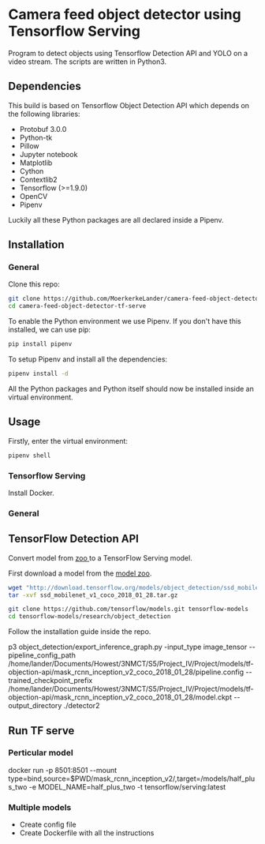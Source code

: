# Camera feed object detector using Tensorflow Serving

Program to detect objects using Tensorflow Detection API and YOLO on a video stream. The scripts are written in Python3.

## Dependencies

This build is based on Tensorflow Object Detection API which depends on the following libraries:

*   Protobuf 3.0.0
*   Python-tk
*   Pillow
*   Jupyter notebook
*   Matplotlib
*   Cython
*   Contextlib2
*   Tensorflow (>=1.9.0)
*   OpenCV
*   Pipenv

Luckily all these Python packages are all declared inside a Pipenv.

## Installation

### General

Clone this repo:

```bash
git clone https://github.com/MoerkerkeLander/camera-feed-object-detector-tf-serve.git
cd camera-feed-object-detector-tf-serve
```

To enable the Python environment we use Pipenv. If you don't have this installed, we can use pip:

```bash
pip install pipenv
```

To setup Pipenv and install all the dependencies:

```bash
pipenv install -d
```

All the Python packages and Python itself should now be installed inside an virtual environment.


## Usage

Firstly, enter the virtual environment:

```bash
pipenv shell
```

### Tensorflow Serving

Install Docker.



### General

## TensorFlow Detection API

Convert model from [ zoo ](https://github.com/tensorflow/models/blob/master/research/object_detection/g3doc/detection_model_zoo.md) to a TensorFlow Serving model.

First download a model from the [model zoo](https://github.com/tensorflow/models/blob/master/research/object_detection/g3doc/detection_model_zoo.md).

```bash
wget "http://download.tensorflow.org/models/object_detection/ssd_mobilenet_v1_coco_2018_01_28.tar.gz"
tar -xvf ssd_mobilenet_v1_coco_2018_01_28.tar.gz
```

```bash
git clone https://github.com/tensorflow/models.git tensorflow-models
cd tensorflow-models/research/object_detection
```

Follow the installation guide inside the repo.

p3 object_detection/export_inference_graph.py -input_type image_tensor --pipeline_config_path /home/lander/Documents/Howest/3NMCT/S5/Project_IV/Project/models/tf-objection-api/mask_rcnn_inception_v2_coco_2018_01_28/pipeline.config --trained_checkpoint_prefix /home/lander/Documents/Howest/3NMCT/S5/Project_IV/Project/models/tf-objection-api/mask_rcnn_inception_v2_coco_2018_01_28/model.ckpt --output_directory ./detector2

## Run TF serve

### Perticular model

docker run -p 8501:8501 --mount type=bind,source=$PWD/mask_rcnn_inception_v2/,target=/models/half_plus_two -e MODEL_NAME=half_plus_two -t tensorflow/serving:latest

### Multiple models

- Create config file
- Create Dockerfile with all the instructions
